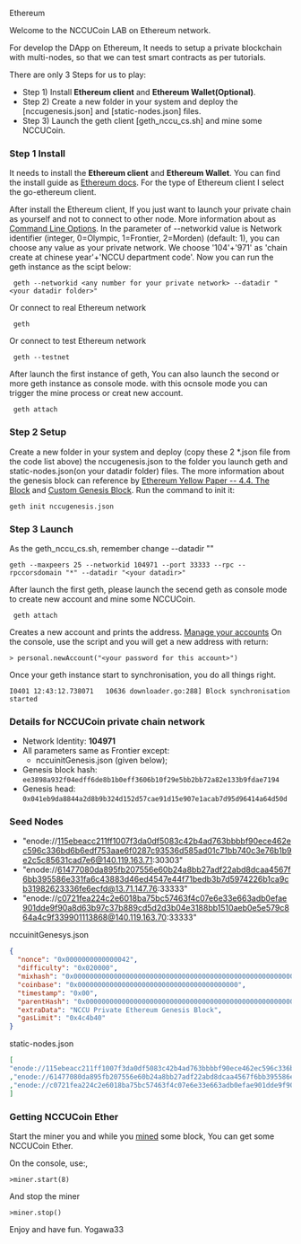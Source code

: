 Ethereum

Welcome to the NCCUCoin LAB on Ethereum network.

For develop the DApp on Ethereum, It needs to setup a private blockchain with multi-nodes, so that we can test smart contracts as per tutorials.

There are only 3 Steps for us to play:
* 	Step 1) Install **Ethereum client** and **Ethereum Wallet(Optional)**.
* 	Step 2) Create a new <datadir> folder in your system and deploy the [nccugenesis.json] and [static-nodes.json] files.
* 	Step 3) Launch the geth client [geth_nccu_cs.sh] and mine some NCCUCoin.

### Step 1 Install
It needs to install the **Ethereum client** and **Ethereum Wallet**. You can find the install guide as [Ethereum docs](http://www.ethdocs.org/en/latest/ethereum-clients/choosing-a-client.html#installing-a-client). 
For the type of Ethereum client I select the go-ethereum client.

After install the Ethereum client, If you just want to launch your private chain as yourself and not to connect to other node. 
More information about as [Command Line Options](https://github.com/ethereum/go-ethereum/wiki/Command-Line-Options).
In the parameter of --networkid value is Network identifier (integer, 0=Olympic, 1=Frontier, 2=Morden) (default: 1), you can choose any value as your private network. We choose '104'+'971' as 'chain create at chinese year'+'NCCU department code'.
Now you can run the geth instance as the scipt below:

```
 geth --networkid <any number for your private network> --datadir "<your datadir folder>"
```

Or connect to real Ethereum network
```
 geth 
```

Or connect to test Ethereum network
```
 geth --testnet
```

After launch the first instance of geth, You can also launch the second or more geth instance as console mode. with this ocnsole mode you can trigger the mine process or creat new account.
```
 geth attach
```


### Step 2 Setup
Create a new <datadir> folder in your system and deploy (copy these 2 *.json file from the code list above) the nccugenesis.json to the folder you launch geth and static-nodes.json(on your datadir folder) files. The more information about the genesis block can reference by [Ethereum Yellow Paper -- 4.4. The Block](http://gavwood.com/Paper.pdf) and [Custom Genesis Block](http://blog.carl.pro/2015/09/setup-a-local-ethereum-test-blockchain/). Run the command to init it:

```
geth init nccugenesis.json
```


### Step 3 Launch
As the geth_nccu_cs.sh, remember change --datadir "<your datadir>"

```
geth --maxpeers 25 --networkid 104971 --port 33333 --rpc --rpccorsdomain "*" --datadir "<your datadir>"
```

After launch the first geth, please launch the secend geth as console mode to create new account and mine some NCCUCoin.
```
 geth attach
```

Creates a new account and prints the address. [Manage your accounts](https://github.com/ethereum/go-ethereum/wiki/Managing-your-accounts)
On the console, use the script and you will get a new address with return:
```
> personal.newAccount("<your password for this account>")
```

Once your geth instance start to synchronisation, you do all things right.
```
I0401 12:43:12.738071   10636 downloader.go:288] Block synchronisation started
```

### Details for NCCUCoin private chain network

- Network Identity: **104971**
- All parameters same as Frontier except:
  - nccuinitGenesis.json (given below);
- Genesis block hash: `ee3898a932f04edff6de8b1b0eff3606b10f29e5bb2bb72a82e133b9fdae7194`
- Genesis head: `0x041eb9da8844a2d8b9b324d152d57cae91d15e907e1acab7d95d96414a64d50d`

### Seed Nodes
* "enode://115ebeacc211ff1007f3da0df5083c42b4ad763bbbbf90ece462ec596c336bd6b6edf753aae6f0287c93536d585ad01c71bb740c3e76b1b9e2c5c85631cad7e6@140.119.163.71:30303"
* "enode://61477080da895fb207556e60b24a8bb27adf22abd8dcaa4567f6bb395586e331fa6c43883d46ed4547e44f71bedb3b7d5974226b1ca9cb31982623336fe6ecfd@13.71.147.76:33333"
* "enode://c0721fea224c2e6018ba75bc57463f4c07e6e33e663adb0efae901dde9f90a8d63b97c37b889cd5d2d3b04e3188bb1510aeb0e5e579c864a4c9f339901113868@140.119.163.70:33333"

nccuinitGenesys.json
```nccuinitGenesys.json
{
  "nonce": "0x0000000000000042",
  "difficulty": "0x020000",
  "mixhash": "0x0000000000000000000000000000000000000000000000000000000000000000",
  "coinbase": "0x0000000000000000000000000000000000000000",
  "timestamp": "0x00",
  "parentHash": "0x0000000000000000000000000000000000000000000000000000000000000000",
  "extraData": "NCCU Private Ethereum Genesis Block",
  "gasLimit": "0x4c4b40"
}
```

static-nodes.json
```static-nodes.json
[
"enode://115ebeacc211ff1007f3da0df5083c42b4ad763bbbbf90ece462ec596c336bd6b6edf753aae6f0287c93536d585ad01c71bb740c3e76b1b9e2c5c85631cad7e6@140.119.163.71:303033"
,"enode://61477080da895fb207556e60b24a8bb27adf22abd8dcaa4567f6bb395586e331fa6c43883d46ed4547e44f71bedb3b7d5974226b1ca9cb31982623336fe6ecfd@13.71.147.76:33333"
,"enode://c0721fea224c2e6018ba75bc57463f4c07e6e33e663adb0efae901dde9f90a8d63b97c37b889cd5d2d3b04e3188bb1510aeb0e5e579c864a4c9f339901113868@140.119.163.70:33333"
]
```

### Getting NCCUCoin Ether
Start the miner you and while you [mined](https://github.com/ethereum/go-ethereum/wiki/Mining) some block, You can get some NCCUCoin Ether.

On the console, use:,
```
>miner.start(8)
```
And stop the miner
```
>miner.stop()
```

Enjoy and have fun.
Yogawa33
